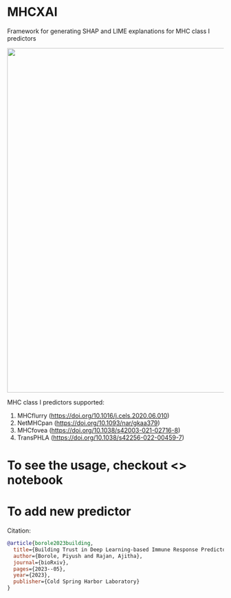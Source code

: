 # MHCXAI
Framework for generating SHAP and LIME explanations for MHC class I predictors

<p align="center"><img src="figures/overview.png" alt="" width="800"></p>

MHC class I predictors supported:
1. MHCflurry (https://doi.org/10.1016/j.cels.2020.06.010)
2. NetMHCpan (https://doi.org/10.1093/nar/gkaa379)
3. MHCfovea (https://doi.org/10.1038/s42003-021-02716-8)
4. TransPHLA (https://doi.org/10.1038/s42256-022-00459-7)

# To see the usage, checkout <> notebook 

# To add new predictor


Citation:
```bibtex
@article{borole2023building,
  title={Building Trust in Deep Learning-based Immune Response Predictors with Interpretable Explanations},
  author={Borole, Piyush and Rajan, Ajitha},
  journal={bioRxiv},
  pages={2023--05},
  year={2023},
  publisher={Cold Spring Harbor Laboratory}
}
```

